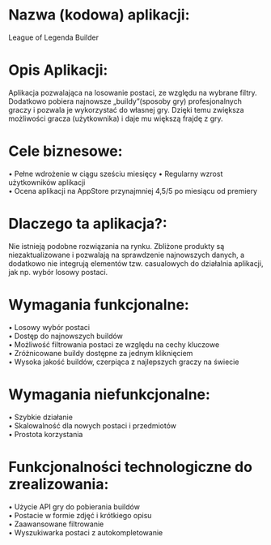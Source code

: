 # Nazwa (kodowa) aplikacji:
League of Legenda Builder
# Opis Aplikacji:
Aplikacja pozwalająca na losowanie postaci, ze względu na wybrane filtry. Dodatkowo pobiera najnowsze „buildy”(sposoby gry) profesjonalnych graczy i pozwala je wykorzystać do własnej gry. Dzięki temu zwiększa możliwości gracza (użytkownika) i daje mu większą frajdę z gry.
# Cele biznesowe:
•	Pełne wdrożenie w ciągu sześciu miesięcy
•	Regularny wzrost użytkowników aplikacji\
•	Ocena aplikacji na AppStore przynajmniej 4,5/5 po miesiącu od premiery
# Dlaczego ta aplikacja?:
Nie istnieją podobne rozwiązania na rynku. Zbliżone produkty są niezaktualizowane i pozwalają na sprawdzenie najnowszych danych, a dodatkowo nie integrują elementów tzw. casualowych do działalnia aplikacji, jak np. wybór losowy postaci.
# Wymagania funkcjonalne:
•	Losowy wybór postaci\
•	Dostęp do najnowszych buildów\
•	Możliwość filtrowania postaci ze względu na cechy kluczowe\
•	Zróżnicowane buildy dostępne za jednym kliknięciem\
•	Wysoka jakość buildów, czerpiąca z najlepszych graczy na świecie
# Wymagania niefunkcjonalne:
•	Szybkie działanie\
•	Skalowalność dla nowych postaci i przedmiotów\
•	Prostota korzystania
# Funkcjonalności technologiczne do zrealizowania:
•	Użycie API gry do pobierania buildów\
•	Postacie w formie zdjęć i krótkiego opisu\
•	Zaawansowane filtrowanie\
•	Wyszukiwarka postaci  z autokompletowanie
